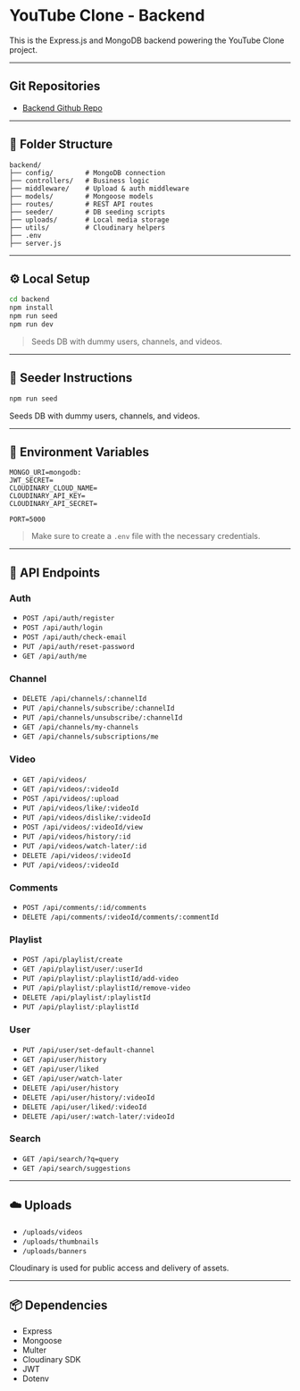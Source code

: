 # YouTube Clone - Backend

This is the Express.js and MongoDB backend powering the YouTube Clone project.

---

## Git Repositories

- [Backend Github Repo](https://github.com/itsakshay-git/youtube_clone_backend)

---

## 📁 Folder Structure

```
backend/
├── config/        # MongoDB connection
├── controllers/   # Business logic
├── middleware/    # Upload & auth middleware
├── models/        # Mongoose models
├── routes/        # REST API routes
├── seeder/        # DB seeding scripts
├── uploads/       # Local media storage
├── utils/         # Cloudinary helpers
├── .env
├── server.js
```

---

## ⚙️ Local Setup

```bash
cd backend
npm install
npm run seed
npm run dev
```

> Seeds DB with dummy users, channels, and videos.

---

## 🔁 Seeder Instructions

```bash
npm run seed
```

Seeds DB with dummy users, channels, and videos.

---

## 🔐 Environment Variables

```env
MONGO_URI=mongodb:
JWT_SECRET=
CLOUDINARY_CLOUD_NAME=
CLOUDINARY_API_KEY=
CLOUDINARY_API_SECRET=

PORT=5000
```

> Make sure to create a `.env` file with the necessary credentials.

---

## 📡 API Endpoints

### Auth

- `POST /api/auth/register`
- `POST /api/auth/login`
- `POST /api/auth/check-email`
- `PUT /api/auth/reset-password`
- `GET /api/auth/me`

### Channel

- `DELETE /api/channels/:channelId`
- `PUT /api/channels/subscribe/:channelId`
- `PUT /api/channels/unsubscribe/:channelId`
- `GET /api/channels/my-channels`
- `GET /api/channels/subscriptions/me`

### Video

- `GET /api/videos/`
- `GET /api/videos/:videoId`
- `POST /api/videos/:upload`
- `PUT /api/videos/like/:videoId`
- `PUT /api/videos/dislike/:videoId`
- `POST /api/videos/:videoId/view`
- `PUT /api/videos/history/:id`
- `PUT /api/videos/watch-later/:id`
- `DELETE /api/videos/:videoId`
- `PUT /api/videos/:videoId`

### Comments

- `POST /api/comments/:id/comments`
- `DELETE /api/comments/:videoId/comments/:commentId`

### Playlist

- `POST /api/playlist/create`
- `GET /api/playlist/user/:userId`
- `PUT /api/playlist/:playlistId/add-video`
- `PUT /api/playlist/:playlistId/remove-video`
- `DELETE /api/playlist/:playlistId`
- `PUT /api/playlist/:playlistId`

### User

- `PUT /api/user/set-default-channel`
- `GET /api/user/history`
- `GET /api/user/liked`
- `GET /api/user/watch-later`
- `DELETE /api/user/history`
- `DELETE /api/user/history/:videoId`
- `DELETE /api/user/liked/:videoId`
- `DELETE /api/user/:watch-later/:videoId`

### Search

- `GET /api/search/?q=query`
- `GET /api/search/suggestions`

---

## ☁️ Uploads

- `/uploads/videos`
- `/uploads/thumbnails`
- `/uploads/banners`

Cloudinary is used for public access and delivery of assets.

---

## 📦 Dependencies

- Express
- Mongoose
- Multer
- Cloudinary SDK
- JWT
- Dotenv
